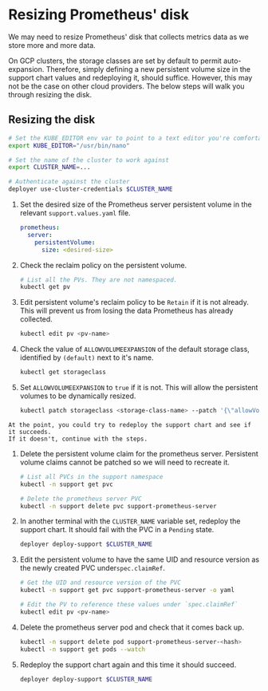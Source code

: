 # Resizing Prometheus' disk

We may need to resize Prometheus' disk that collects metrics data as we store more and more data.

On GCP clusters, the storage classes are set by default to permit auto-expansion.
Therefore, simply defining a new persistent volume size in the support chart values and redeploying it, should suffice.
However, this may not be the case on other cloud providers.
The below steps will walk you through resizing the disk.

## Resizing the disk

```bash
# Set the KUBE_EDITOR env var to point to a text editor you're comfortable with
export KUBE_EDITOR="/usr/bin/nano"

# Set the name of the cluster to work against
export CLUSTER_NAME=...

# Authenticate against the cluster
deployer use-cluster-credentials $CLUSTER_NAME
```

1. Set the desired size of the Prometheus server persistent volume in the relevant `support.values.yaml` file.

   ```yaml
   prometheus:
     server:
       persistentVolume:
         size: <desired-size>
   ```

1. Check the reclaim policy on the persistent volume.

   ```bash
   # List all the PVs. They are not namespaced.
   kubectl get pv
   ```

1. Edit persistent volume's reclaim policy to be `Retain` if it is not already.
   This will prevent us from losing the data Prometheus has already collected.

   ```bash
   kubectl edit pv <pv-name>
   ```

1. Check the value of `ALLOWVOLUMEEXPANSION` of the default storage class, identified by `(default)` next to it's name.

   ```bash
   kubectl get storageclass
   ```

1. Set `ALLOWVOLUMEEXPANSION` to `true` if it is not.
   This will allow the persistent volumes to be dynamically resized.

   ```bash
   kubectl patch storageclass <storage-class-name> --patch '{\"allowVolumeExpansion\": true}'
   ```

```{note}
At the point, you could try to redeploy the support chart and see if it succeeds.
If it doesn't, continue with the steps.
```

1. Delete the persistent volume claim for the prometheus server.
   Persistent volume claims cannot be patched so we will need to recreate it.

   ```bash
   # List all PVCs in the support namespace
   kubectl -n support get pvc

   # Delete the prometheus server PVC
   kubectl -n support delete pvc support-prometheus-server
   ```

1. In another terminal with the `CLUSTER_NAME` variable set, redeploy the support chart.
   It should fail with the PVC in a `Pending` state.

   ```bash
   deployer deploy-support $CLUSTER_NAME
   ```

1. Edit the persistent volume to have the same UID and resource version as the newly created PVC under`spec.claimRef`.

   ```bash
   # Get the UID and resource version of the PVC
   kubectl -n support get pvc support-prometheus-server -o yaml

   # Edit the PV to reference these values under `spec.claimRef`
   kubectl edit pv <pv-name>
   ```

1. Delete the prometheus server pod and check that it comes back up.

   ```bash
   kubectl -n support delete pod support-prometheus-server-<hash>
   kubectl -n support get pods --watch
   ```

1. Redeploy the support chart again and this time it should succeed.

   ```bash
   deployer deploy-support $CLUSTER_NAME
   ```
